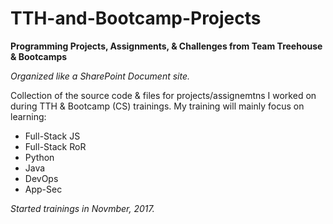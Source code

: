 # TTH-and-Bootcamp-Projects
**Programming Projects, Assignments, &amp; Challenges from Team Treehouse &amp; Bootcamps**

*Organized like a SharePoint Document site.* 

Collection of the source code & files for projects/assignemtns I worked on during TTH & Bootcamp (CS) trainings.
My training will mainly focus on learning:
- Full-Stack JS
- Full-Stack RoR
- Python
- Java
- DevOps
- App-Sec

*Started trainings in Novmber, 2017.* 

